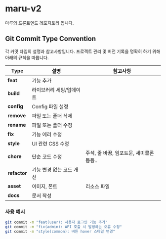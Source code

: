 # maru-v2

마루의 프론트엔드 레포지토리 입니다.

## Git Commit Type Convention

각 커밋 타입의 설명과 참고사항입니다. 프로젝트 관리 및 버전 기록을 명확히 하기 위해 아래의 규칙을 따릅니다.

| **Type**     | **설명**                 | **참고사항**                             |
| ------------ | ------------------------ | ---------------------------------------- |
| **feat**     | 기능 추가                |                                          |
| **build**    | 라이브러리 세팅/업데이트 |                                          |
| **config**   | Config 파일 설정         |                                          |
| **remove**   | 파일 또는 폴더 삭제      |                                          |
| **rename**   | 파일 또는 폴더 수정      |                                          |
| **fix**      | 기능 에러 수정           |                                          |
| **style**    | UI 관련 CSS 수정         |                                          |
| **chore**    | 단순 코드 수정           | 주석, 줄 바꿈, 임포트문, 세미콜론 등등.. |
| **refactor** | 기능 변경 없는 코드 개선 |                                          |
| **asset**    | 이미지, 폰트             | 리소스 파일                              |
| **docs**     | 문서 작성                |                                          |

### 사용 예시

```bash
git commit -m "feat(user): 사용자 로그인 기능 추가"
git commit -m "fix(admin): API 호출 시 발생하는 오류 수정"
git commit -m "style(common): 버튼 hover 스타일 변경"
```
